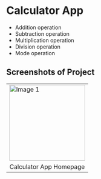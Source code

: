 # Calculator App
- Addition operation
- Subtraction operation
- Multiplication operation
- Division operation
- Mode operation


## Screenshots of Project

<table>
  <tr>
    <td><img src="https://github.com/user-attachments/assets/b85a218e-f00c-47f1-ae3e-761d15e600f4" alt="Image 1" width="200"/></td>
  </tr>
  <tr>
    <td style="text-align:center;">Calculator App Homepage </td>
  </tr>
</table>

